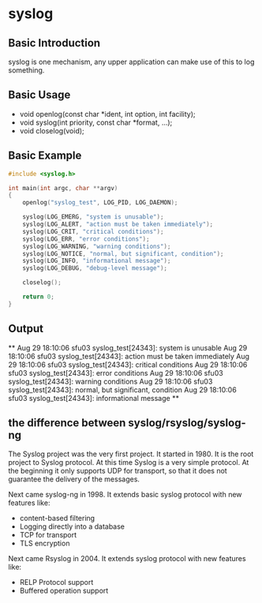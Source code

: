 # syslog

## Basic Introduction
syslog is one mechanism, any upper application can make use of this to log something.

## Basic Usage
- void openlog(const char *ident, int option, int facility);
- void syslog(int priority, const char *format, ...);
- void closelog(void);

## Basic Example
```c
#include <syslog.h>

int main(int argc, char **argv)
{
    openlog("syslog_test", LOG_PID, LOG_DAEMON);

    syslog(LOG_EMERG, "system is unusable");
    syslog(LOG_ALERT, "action must be taken immediately");
    syslog(LOG_CRIT, "critical conditions");
    syslog(LOG_ERR, "error conditions");
    syslog(LOG_WARNING, "warning conditions");
    syslog(LOG_NOTICE, "normal, but significant, condition");
    syslog(LOG_INFO, "informational message");
    syslog(LOG_DEBUG, "debug-level message");

    closelog();

    return 0;
}

```

## Output

**
Aug 29 18:10:06 sfu03 syslog_test[24343]: system is unusable
Aug 29 18:10:06 sfu03 syslog_test[24343]: action must be taken immediately
Aug 29 18:10:06 sfu03 syslog_test[24343]: critical conditions
Aug 29 18:10:06 sfu03 syslog_test[24343]: error conditions
Aug 29 18:10:06 sfu03 syslog_test[24343]: warning conditions
Aug 29 18:10:06 sfu03 syslog_test[24343]: normal, but significant, condition
Aug 29 18:10:06 sfu03 syslog_test[24343]: informational message
**

## the difference between syslog/rsyslog/syslog-ng

The Syslog project was the very first project. It started in 1980. It is the root project to Syslog protocol. 
At this time Syslog is a very simple protocol. At the beginning it only supports UDP for transport, so that it does not guarantee the delivery of the messages.

Next came syslog-ng in 1998. It extends basic syslog protocol with new features like:
- content-based filtering
- Logging directly into a database
- TCP for transport
- TLS encryption

Next came Rsyslog in 2004. It extends syslog protocol with new features like:

- RELP Protocol support
- Buffered operation support

